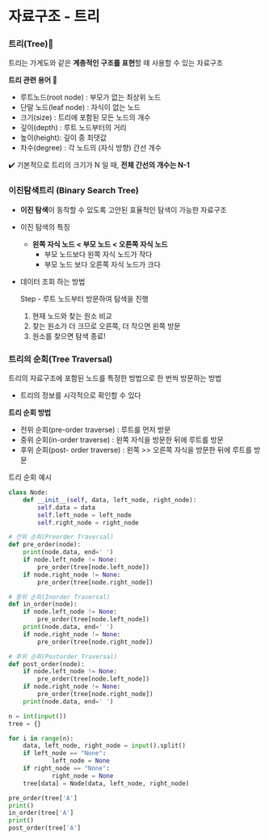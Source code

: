 # 자료구조 - 트리

### 트리(Tree)🎄

트리는 가계도와 같은 **계층적인 구조를 표현**할 때 사용할 수 있는 자료구조 



**트리 관련 용어 🌴** 

- 루트노드(root node) : 부모가 없는 최상위 노드
- 단말 노드(leaf node) : 자식이 없는 노드
- 크기(size) : 트리에 포함된 모든 노드의 개수
- 깊이(depth) : 루트 노드부터의 거리
- 높이(height): 깊이 중 최댓값
- 차수(degree) : 각 노드의 (자식 방향) 간선 개수

✔️ 기본적으로 트리의 크기가 N 일 때, **전체 간선의 개수는 N-1** 



### 이진탐색트리 (Binary Search Tree)

- **이진 탐색**이 동작할 수 있도록 고안된 효율적인 탐색이 가능한 자료구조
- 이진 탐색의 특징
    - **왼쪽 자식 노드 < 부모 노드 < 오른쪽 자식 노드**
        - 부모 노드보다 왼쪽 자식 노드가 작다
        - 부모 노드 보다 오른쪽 자식 노드가 크다
          
            
            
    
- 데이터 조회 하는 방법 
  
    Step - 루트 노드부터 방문하여 탐색을 진행 
    
    1. 현재 노드와 찾는 원소 비교
    2. 찾는 원소가 더 크므로 오른쪽, 더 작으면 왼쪽 방문  
    3. 원소를 찾으면 탐색 종료! 



### 트리의 순회(Tree Traversal)

트리의 자료구조에 포함된 노드를 특정한 방법으로 한 번씩 방문하는 방법 

- 트리의 정보를 시각적으로 확인할 수 있다

**트리 순회 방법** 

- 전위 순회(pre-order traverse) : 루트를 먼저 방문
- 중위 순회(in-order traverse) : 왼쪽 자식을 방문한 뒤에 루트를 방문
- 후위 순회(post- order traverse) : 왼쪽 >> 오른쪽 자식을 방문한 뒤에 루트를 방문



트리 순회 예시

```python
class Node:
	def __init__(self, data, left_node, right_node):
		self.data = data
		self.left_node = left_node
		self.right_node = right_node 

# 전위 순회(Preorder Traversal)
def pre_order(node):
	print(node.data, end=' ')
	if node.left_node != None:
		pre_order(tree[node.left_node])
	if node.right_node != None:
		pre_order(tree[node.right_node])

# 중위 순회(Inorder Traversal)
def in_order(node):
	if node.left_node != None:
		pre_order(tree[node.left_node])
	print(node.data, end=' ')
	if node.right_node != None:
		pre_order(tree[node.right_node])

# 후위 순회(Postorder Traversal)
def post_order(node):
	if node.left_node != None:
		pre_order(tree[node.left_node])
	if node.right_node != None:
		pre_order(tree[node.right_node])
	print(node.data, end=' ')

n = int(input())
tree = {}

for i in range(n):
	data, left_node, right_node = input().split()
	if left_node == "None":
			left_node = None
	if right_node == "None":
			right_node = None
	tree[data] = Node(data, left_node, right_node)

pre_order(tree['A']
print()
in_order(tree['A']
print()
post_order(tree['A']
```